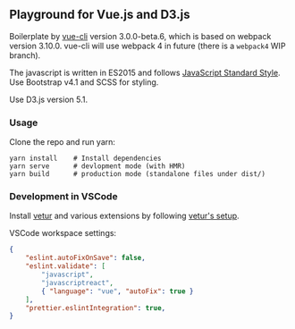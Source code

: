 ## Playground for Vue.js and D3.js
Boilerplate by [vue-cli] version 3.0.0-beta.6, which is based on webpack version 3.10.0.
vue-cli will use webpack 4 in future (there is a `webpack4` WIP branch).

The javascript is written in ES2015 and follows [JavaScript Standard Style].
Use Bootstrap v4.1 and SCSS for styling.

Use D3.js version 5.1.

[vue-cli]: https://github.com/vuejs/vue-cli
[JavaScript Standard Style]: https://standardjs.com/ 

### Usage
Clone the repo and run yarn:

    yarn install    # Install dependencies
    yarn serve      # devlopment mode (with HMR)
    yarn build      # production mode (standalone files under dist/)

### Development in VSCode
Install [vetur] and various extensions by following [vetur's setup][vetur-setup].

VSCode workspace settings:

```json
{
    "eslint.autoFixOnSave": false,
    "eslint.validate": [
        "javascript",
        "javascriptreact",
        { "language": "vue", "autoFix": true }
    ],
    "prettier.eslintIntegration": true,
}
```

[vetur]: https://marketplace.visualstudio.com/items?itemName=octref.vetur
[vetur-setup]: https://vuejs.github.io/vetur/setup.html